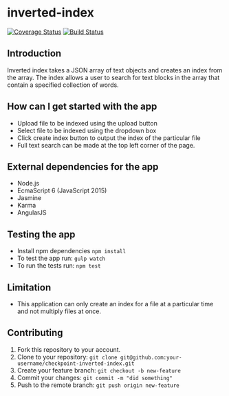 # inverted-index
[![Coverage Status](https://coveralls.io/repos/github/andela-oaromokeye/checkpoint-inverted-index/badge.svg?branch=staging)](https://coveralls.io/github/andela-oaromokeye/checkpoint-inverted-index?branch=staging)
[![Build Status](https://travis-ci.org/andela-oaromokeye/checkpoint-inverted-index.svg?branch=master)](https://travis-ci.org/andela-oaromokeye/checkpoint-inverted-index)

## Introduction
Inverted index takes a JSON array of text objects and creates an index from the array. The index allows a user to search for text blocks in the array that contain a specified collection of words.

## How can I get started with the app
- Upload file to be indexed using the upload button
- Select file to be indexed using the dropdown box
- Click create index button to output the index of the particular file
- Full text search can be made at the top left corner of the page.


## External dependencies for the app
 - Node.js
 - EcmaScript 6 (JavaScript 2015)
 - Jasmine
 - Karma
- AngularJS

## Testing the app
 - Install npm dependencies `npm install`
 - To test the app run: `gulp watch`
 - To run the tests run: `npm test`

## Limitation
- This application can only create an index for a file at a particular time and not multiply files at once.

## Contributing
 1. Fork this repository to your account.
 2. Clone to your repository: `git clone git@github.com:your-username/checkpoint-inverted-index.git`
 3. Create your feature branch: `git checkout -b new-feature`
 4. Commit your changes: `git commit -m "did something"`
 5. Push to the remote branch: `git push origin new-feature`
